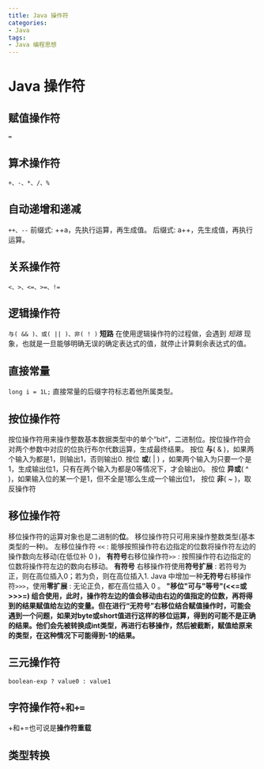 ```yaml
---
title: Java 操作符
categories:
- Java
tags:
- Java 编程思想
---
```


# Java 操作符
## 赋值操作符
`=`
## 算术操作符
`+、-、*、/、%`
##  自动递增和递减
`++、--`
前缀式: ++a，先执行运算，再生成值。
后缀式: a++，先生成值，再执行运算。
## 关系操作符
`<、>、<=、>=、!=`
## 逻辑操作符
`与( && )、或( || )、非( ! )`
**短路**
在使用逻辑操作符的过程做，会遇到 *短路* 现象，也就是一旦能够明确无误的确定表达式的值，就停止计算剩余表达式的值。
## 直接常量
`long i = 1L;`
直接常量的后缀字符标志着他所属类型。
## 按位操作符
按位操作符用来操作整数基本数据类型中的单个“bit”，二进制位。按位操作符会对两个参数中对应的位执行布尔代数运算，生成最终结果。
按位 **与**( & )，如果两个输入为都是1，则输出1，否则输出0.
按位 **或**( | ) ，如果两个输入为只要一个是1，生成输出位1，只有在两个输入为都是0等情况下，才会输出0。
按位 **异或**( ^ )，如果输入位的某一个是1，但不全是1那么生成一个输出位1，
按位  **非**( ~ )，取反操作符
## 移位操作符
移位操作符的运算对象也是二进制的**位**。
移位操作符只可用来操作整数类型(基本类型的一种)。
左移位操作符 `<<`  : 能够按照操作符右边指定的位数将操作符左边的操作数向左移动(在低位补 0 )，
**有符号**右移位操作符`>>` : 按照操作符右边指定的位数将操作符左边的数向右移动。
**有符号** 右移操作符使用**符号扩展** : 若符号为正，则在高位插入0；若为负，则在高位插入1.
Java 中增加一种**无符号**右移操作符`>>>`，使用**零扩展** : 无论正负，都在高位插入 0 。
**"移位"可与"等号"(<<=或>>>=) 组合使用，此时，操作符左边的值会移动由右边的值指定的位数，再将得到的结果赋值给左边的变量。但在进行“无符号”右移位结合赋值操作时，可能会遇到一个问题，如果对byte或short值进行这样的移位运算，得到的可能不是正确的结果。他们会先被转换成int类型，再进行右移操作，然后被截断，赋值给原来的类型，在这种情况下可能得到-1的结果。**

## 三元操作符
`boolean-exp ? value0 : value1`

## 字符操作符`+和+=`
+和+=也可说是**操作符重载**

## 类型转换

